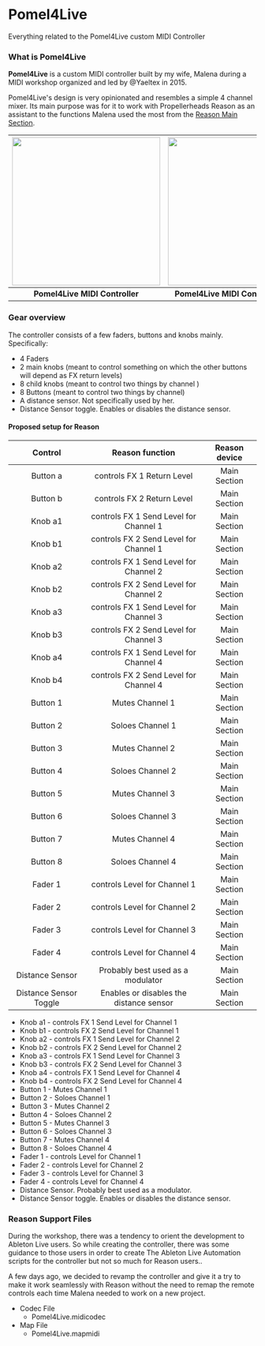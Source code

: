 # Pomel4Live

Everything related to the Pomel4Live custom MIDI Controller

### What is Pomel4Live

**Pomel4Live** is a custom MIDI controller built by my wife, Malena during a MIDI workshop organized and led by @Yaeltex in 2015.

Pomel4Live's design is very opinionated and resembles a simple 4 channel mixer. Its main purpose was for it to work with Propellerheads Reason as an assistant to the functions Malena used the most from the [Reason Main Section]().

| <img src="https://user-images.githubusercontent.com/746152/28279616-6a8c1c92-6af7-11e7-954d-d65c3003bdbf.jpg" width=300 /> | <img src="https://user-images.githubusercontent.com/746152/28279909-5fc2b766-6af8-11e7-9ab7-bbc90250f088.jpg" width=300 /> |
|:---:|:---:|
| **Pomel4Live MIDI Controller**| **Pomel4Live MIDI Controller - Front** |
### Gear overview

The controller consists of a few faders, buttons and knobs mainly. Specifically:

* 4 Faders
* 2 main knobs (meant to control something on which the other buttons will depend as FX return levels)
* 8 child knobs (meant to control two things by channel )
* 8 Buttons (meant to control two things by channel)
* A distance sensor. Not specifically used by her.
* Distance Sensor toggle. Enables or disables the distance sensor.


#### Proposed setup for Reason

| Control | Reason function | Reason device |
|:---:|:---:|:---:|
| Button a | controls FX 1 Return Level | Main Section |
| Button b | controls FX 2 Return Level | Main Section |
| Knob a1 | controls FX 1 Send Level for Channel 1 | Main Section |
| Knob b1 | controls FX 2 Send Level for Channel 1 | Main Section |
| Knob a2 | controls FX 1 Send Level for Channel 2 | Main Section |
| Knob b2 | controls FX 2 Send Level for Channel 2 | Main Section |
| Knob a3 | controls FX 1 Send Level for Channel 3 | Main Section |
| Knob b3 | controls FX 2 Send Level for Channel 3 | Main Section |
| Knob a4 | controls FX 1 Send Level for Channel 4 | Main Section |
| Knob b4 | controls FX 2 Send Level for Channel 4 | Main Section |
| Button 1 | Mutes Channel 1 | Main Section |
| Button 2 | Soloes Channel 1 | Main Section |
| Button 3 | Mutes Channel 2 | Main Section |
| Button 4 | Soloes Channel 2 | Main Section |
| Button 5 | Mutes Channel 3 | Main Section |
| Button 6 | Soloes Channel 3 | Main Section |
| Button 7 | Mutes Channel 4 | Main Section |
| Button 8 | Soloes Channel 4 | Main Section |
| Fader 1 | controls Level for Channel 1 | Main Section |
| Fader 2 | controls Level for Channel 2 | Main Section |
| Fader 3 | controls Level for Channel 3 | Main Section |
| Fader 4 | controls Level for Channel 4 | Main Section |
| Distance Sensor | Probably best used as a modulator | Main Section |
| Distance Sensor Toggle |  Enables or disables the distance sensor | Main Section |

* Knob a1 - controls FX 1 Send Level for Channel 1
* Knob b1 - controls FX 2 Send Level for Channel 1
* Knob a2 - controls FX 1 Send Level for Channel 2
* Knob b2 - controls FX 2 Send Level for Channel 2
* Knob a3 - controls FX 1 Send Level for Channel 3
* Knob b3 - controls FX 2 Send Level for Channel 3
* Knob a4 - controls FX 1 Send Level for Channel 4
* Knob b4 - controls FX 2 Send Level for Channel 4
* Button 1 - Mutes Channel 1
* Button 2 - Soloes Channel 1
* Button 3 - Mutes Channel 2
* Button 4 - Soloes Channel 2
* Button 5 - Mutes Channel 3
* Button 6 - Soloes Channel 3
* Button 7 - Mutes Channel 4
* Button 8 - Soloes Channel 4
* Fader 1 - controls Level for Channel 1
* Fader 2 - controls Level for Channel 2
* Fader 3 - controls Level for Channel 3
* Fader 4 - controls Level for Channel 4
* Distance Sensor. Probably best used as a modulator.
* Distance Sensor toggle. Enables or disables the distance sensor.

### Reason Support Files

During the workshop, there was a tendency to orient the development to Ableton Live users.
So while creating the controller, there was some guidance to those users in order to create
The Ableton Live Automation scripts for the controller but not so much for Reason users..

A few days ago, we decided to revamp the controller and give it a try to make it work seamlessly with Reason without the need to remap the remote controls each time Malena needed to work on a new project.

* Codec File
  * Pomel4Live.midicodec
* Map File
  * Pomel4Live.mapmidi
  
